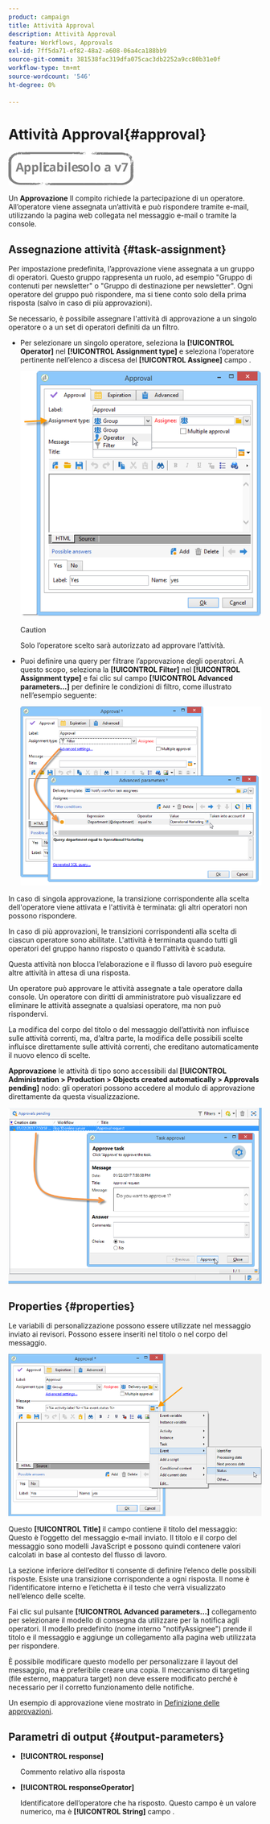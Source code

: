 ```yaml
---
product: campaign
title: Attività Approval
description: Attività Approval
feature: Workflows, Approvals
exl-id: 7ff5da71-ef82-48a2-a608-06a4ca188bb9
source-git-commit: 381538fac319dfa075cac3db2252a9cc80b31e0f
workflow-type: tm+mt
source-wordcount: '546'
ht-degree: 0%

---
```


# Attività Approval{#approval}

![](../../assets/v7-only.svg)

Un **Approvazione** Il compito richiede la partecipazione di un operatore. All’operatore viene assegnata un’attività e può rispondere tramite e-mail, utilizzando la pagina web collegata nel messaggio e-mail o tramite la console.

## Assegnazione attività {#task-assignment}

Per impostazione predefinita, l’approvazione viene assegnata a un gruppo di operatori. Questo gruppo rappresenta un ruolo, ad esempio &quot;Gruppo di contenuti per newsletter&quot; o &quot;Gruppo di destinazione per newsletter&quot;. Ogni operatore del gruppo può rispondere, ma si tiene conto solo della prima risposta (salvo in caso di più approvazioni).

Se necessario, è possibile assegnare l&#39;attività di approvazione a un singolo operatore o a un set di operatori definiti da un filtro.

* Per selezionare un singolo operatore, seleziona la **[!UICONTROL Operator]** nel **[!UICONTROL Assignment type]** e seleziona l’operatore pertinente nell’elenco a discesa del **[!UICONTROL Assignee]** campo .

   ![](assets/s_advuser_validation_box_assign.png)

   >[!CAUTION]
   >
   >Solo l’operatore scelto sarà autorizzato ad approvare l’attività.

* Puoi definire una query per filtrare l’approvazione degli operatori. A questo scopo, seleziona la **[!UICONTROL Filter]** nel **[!UICONTROL Assignment type]** e fai clic sul campo **[!UICONTROL Advanced parameters...]** per definire le condizioni di filtro, come illustrato nell’esempio seguente:

   ![](assets/s_advuser_validation_box_filter.png)

In caso di singola approvazione, la transizione corrispondente alla scelta dell&#39;operatore viene attivata e l&#39;attività è terminata: gli altri operatori non possono rispondere.

In caso di più approvazioni, le transizioni corrispondenti alla scelta di ciascun operatore sono abilitate. L&#39;attività è terminata quando tutti gli operatori del gruppo hanno risposto o quando l&#39;attività è scaduta.

Questa attività non blocca l’elaborazione e il flusso di lavoro può eseguire altre attività in attesa di una risposta.

Un operatore può approvare le attività assegnate a tale operatore dalla console. Un operatore con diritti di amministratore può visualizzare ed eliminare le attività assegnate a qualsiasi operatore, ma non può rispondervi.

La modifica del corpo del titolo o del messaggio dell’attività non influisce sulle attività correnti, ma, d’altra parte, la modifica delle possibili scelte influisce direttamente sulle attività correnti, che ereditano automaticamente il nuovo elenco di scelte.

**Approvazione** le attività di tipo sono accessibili dal **[!UICONTROL Administration > Production > Objects created automatically > Approvals pending]** nodo: gli operatori possono accedere al modulo di approvazione direttamente da questa visualizzazione.

![](assets/s_advuser_validation_from_console.png)

## Properties {#properties}

Le variabili di personalizzazione possono essere utilizzate nel messaggio inviato ai revisori. Possono essere inseriti nel titolo o nel corpo del messaggio.

![](assets/edit_validation.png)

Questo **[!UICONTROL Title]** il campo contiene il titolo del messaggio: Questo è l’oggetto del messaggio e-mail inviato. Il titolo e il corpo del messaggio sono modelli JavaScript e possono quindi contenere valori calcolati in base al contesto del flusso di lavoro.

La sezione inferiore dell’editor ti consente di definire l’elenco delle possibili risposte. Esiste una transizione corrispondente a ogni risposta. Il nome è l’identificatore interno e l’etichetta è il testo che verrà visualizzato nell’elenco delle scelte.

Fai clic sul pulsante **[!UICONTROL Advanced parameters...]** collegamento per selezionare il modello di consegna da utilizzare per la notifica agli operatori. Il modello predefinito (nome interno &quot;notifyAssignee&quot;) prende il titolo e il messaggio e aggiunge un collegamento alla pagina web utilizzata per rispondere.

È possibile modificare questo modello per personalizzare il layout del messaggio, ma è preferibile creare una copia. Il meccanismo di targeting (file esterno, mappatura target) non deve essere modificato perché è necessario per il corretto funzionamento delle notifiche.

Un esempio di approvazione viene mostrato in [Definizione delle approvazioni](defining-approvals.md).

## Parametri di output {#output-parameters}

* **[!UICONTROL response]**

   Commento relativo alla risposta

* **[!UICONTROL responseOperator]**

   Identificatore dell’operatore che ha risposto. Questo campo è un valore numerico, ma è **[!UICONTROL String]** campo .
